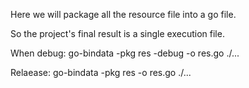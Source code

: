 Here we will package all the resource file into a go file.

So the project's final result is a single execution file.

When debug:
go-bindata -pkg res -debug -o res.go ./...

Relaease:
go-bindata -pkg res -o res.go ./...